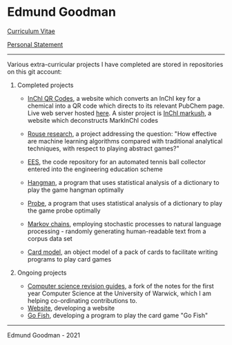 # Edmund Goodman

[Curriculum Vitae](https://github.com/EdmundGoodman/EdmundGoodman/blob/master/edmundGoodmanCV.pdf)

[Personal Statement](https://github.com/EdmundGoodman/EdmundGoodman/blob/master/edmundGoodmanStatement.pdf)

***

Various extra-curricular projects I have completed are stored in repositories on this git account:

1. Completed projects

   - [InChI QR Codes](https://github.com/EdmundGoodman/InChiQRCodes), a website which converts an InChI key for a chemical into a QR code which directs to its relevant PubChem page. Live web server hosted [here](http://www-rinchi.ch.cam.ac.uk/qrinchi/). A sister project is [InChI markush](https://github.com/EdmundGoodman/InChiMarkush), a website which deconstructs MarkInChI codes
   - [Rouse research](https://github.com/EdmundGoodman/rouse-research), a project addressing the question: "How effective are machine learning algorithms compared with traditional analytical techniques, with respect to playing abstract games?"
   - [EES](https://github.com/EdmundGoodman/EES), the code repository for an automated tennis ball collector entered into the engineering education scheme

   - [Hangman](https://github.com/EdmundGoodman/hangman-solver), a program that uses statistical analysis of a dictionary to play the game hangman optimally
   - [Probe](https://github.com/EdmundGoodman/probeWinner), a program that uses  statistical analysis of a dictionary to play the game probe optimally
   - [Markov chains](https://github.com/EdmundGoodman/markov-chains), employing stochastic processes to natural language processing \- randomly generating human-readable text from a corpus data set
   - [Card model](https://github.com/EdmundGoodman/cardModel), an object model of a pack of cards to facilitate writing programs to play card games

   


2. Ongoing projects
   - [Computer science revision guides](https://github.com/EdmundGoodman/cs118.github.io), a fork of the notes for the first year Computer Science at the University of Warwick, which I am helping co-ordinating contributions to.
   - [Website](https://github.com/EdmundGoodman/EdmundGoodman.github.io), developing a website
   - [Go Fish](https://github.com/EdmundGoodman/goFish), developing a program to play the card game "Go Fish"


***


Edmund Goodman \- 2021
